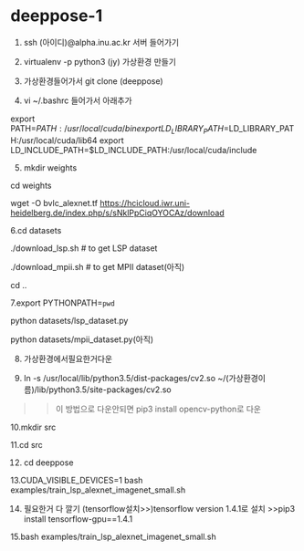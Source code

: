 # deeppose-1

1. ssh (아이디)@alpha.inu.ac.kr 서버 들어가기

2. virtualenv -p python3 (jy) 가상환경 만들기

3. 가상환경들어가서 git clone (deeppose)

4. vi ~/.bashrc 들어가서  아래추가

export PATH=$PATH:/usr/local/cuda/bin
export LD_LIBRARY_PATH=$LD_LIBRARY_PATH:/usr/local/cuda/lib64
export LD_INCLUDE_PATH=$LD_INCLUDE_PATH:/usr/local/cuda/include

5. mkdir weights

cd weights

wget -O bvlc_alexnet.tf https://hcicloud.iwr.uni-heidelberg.de/index.php/s/sNklPpCiqOYOCAz/download

6.cd datasets

./download_lsp.sh   # to get LSP dataset

./download_mpii.sh  # to get MPII dataset(아직)


cd ..

7.export PYTHONPATH=`pwd`

python datasets/lsp_dataset.py

python datasets/mpii_dataset.py(아직)

8.  가상환경에서필요한거다운

9. ln -s /usr/local/lib/python3.5/dist-packages/cv2.so ~/(가상환경이름)/lib/python3.5/site-packages/cv2.so
>> 이 방법으로 다운안되면 pip3 install opencv-python로 다운

10.mkdir src

11.cd src

12. cd deeppose

13.CUDA_VISIBLE_DEVICES=1 bash examples/train_lsp_alexnet_imagenet_small.sh

14. 필요한거 다 깔기
(tensorflow설치>>)tensorflow version 1.4.1로 설치 >>pip3 install tensorflow-gpu==1.4.1

15.bash examples/train_lsp_alexnet_imagenet_small.sh

